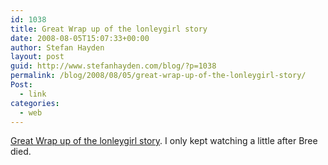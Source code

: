 ```yaml
---
id: 1038
title: Great Wrap up of the lonleygirl story
date: 2008-08-05T15:07:33+00:00
author: Stefan Hayden
layout: post
guid: http://www.stefanhayden.com/blog/?p=1038
permalink: /blog/2008/08/05/great-wrap-up-of-the-lonleygirl-story/
Post:
  - link
categories:
  - web
---
```

<a href="http://station.newteevee.com/2008/08/05/lonelygirl15-in-300-words/">Great Wrap up of the lonleygirl story</a>. I only kept watching a little after Bree died. 